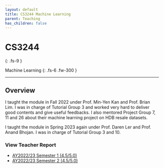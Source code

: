 ```yaml
---
layout: default
title: CS3244 Machine Learning
parent: Teaching
has_children: false
---
```


# CS3244
{: .fs-9 }

Machine Learning
{: .fs-6 .fw-300 }

---

## Overview

I taught the module in Fall 2022 under Prof. Min-Yen Kan and Prof. Brian Lim. I was in charge of Tutorial Group 3 and worked very hard to deliver good contents and give useful feedbacks. I also mentored Project Group 7, 11 and 26 about their machine learning project on HDB resale datasets.

I taught the module in Spring 2023 again under Prof. Daren Ler and Prof. Anand Bhojan. I was in charge of Tutorial Group 3 and 10.

### View Teacher Report
* [AY2022/23 Semester 1 (4.5/5.0)](../pdf/cs3244-teacher-report-ay202223sem1.pdf)
* [AY2022/23 Semester 2 (4.5/5.0)](../pdf/cs3244-teacher-report-ay202223sem2.pdf)